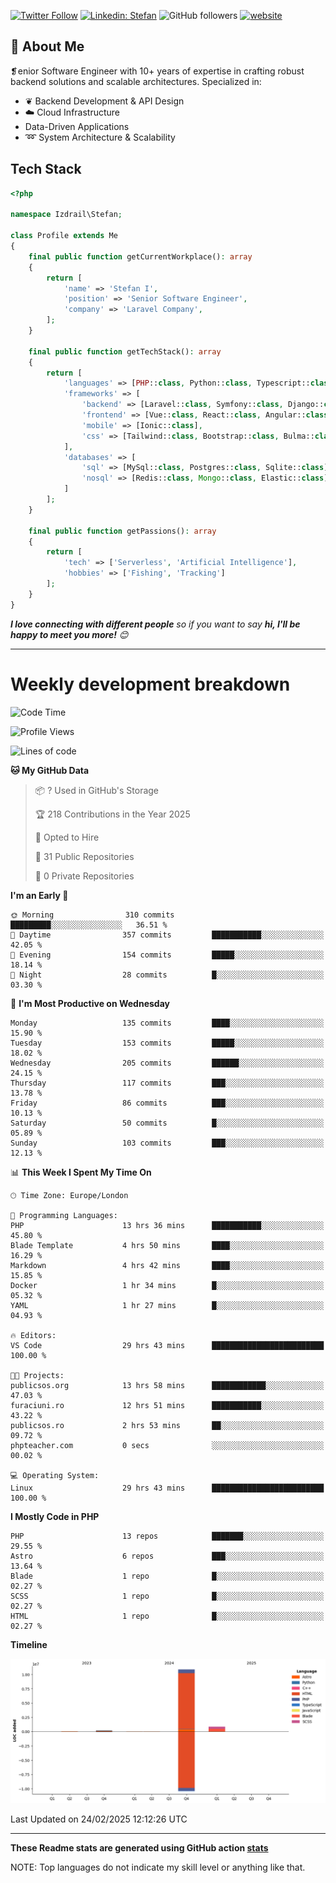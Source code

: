 [![Twitter Follow](https://img.shields.io/twitter/follow/thephpteacher?label=Follow)](https://twitter.com/intent/follow?screen_name=thephpteacher)
[![Linkedin: Stefan](https://img.shields.io/badge/izdrail-blue?style=flat-square&logo=Linkedin&logoColor=white&link=https://www.linkedin.com/in/izdrail/)](https://www.linkedin.com/in/izdrail/)
![GitHub followers](https://img.shields.io/github/followers/izdrail?label=Follow&style=social)
[![website](https://img.shields.io/badge/Website-46a2f1.svg?&style=flat-square&logo=Google-Chrome&logoColor=white&link=https://izdrail.com/)](https://izdrail.com/)

## 🚀 About Me
❡enior Software Engineer with 10+ years of expertise in crafting robust backend solutions and scalable architectures. 
Specialized in:

- ❦ Backend Development & API Design
- ☁️ Cloud Infrastructure
-  Data-Driven Applications
- ➿ System Architecture & Scalability

## Tech Stack

```php
<?php

namespace Izdrail\Stefan;

class Profile extends Me
{
    final public function getCurrentWorkplace(): array
    {
        return [
            'name' => 'Stefan I',
            'position' => 'Senior Software Engineer',
            'company' => 'Laravel Company',
        ];
    }
    
    final public function getTechStack(): array
    {
        return [
            'languages' => [PHP::class, Python::class, Typescript::class],
            'frameworks' => [
                'backend' => [Laravel::class, Symfony::class, Django::class, FastApi::class],
                'frontend' => [Vue::class, React::class, Angular::class],
                'mobile' => [Ionic::class],
                'css' => [Tailwind::class, Bootstrap::class, Bulma::class]
            ],
            'databases' => [
                'sql' => [MySql::class, Postgres::class, Sqlite::class],
                'nosql' => [Redis::class, Mongo::class, Elastic::class]
            ]
        ];
    }

    final public function getPassions(): array
    {
        return [
            'tech' => ['Serverless', 'Artificial Intelligence'],
            'hobbies' => ['Fishing', 'Tracking']
        ];
    }
}
```
 <em><b>I love connecting with different people</b> so if you want to say <b>hi, I'll be happy to meet you more!</b> 😊</em>


---
# Weekly development breakdown
<!--START_SECTION:waka-->
![Code Time](http://img.shields.io/badge/Code%20Time-1%2C085%20hrs%2022%20mins-blue)

![Profile Views](http://img.shields.io/badge/Profile%20Views-56-blue)

![Lines of code](https://img.shields.io/badge/From%20Hello%20World%20I%27ve%20Written-12.1%20million%20lines%20of%20code-blue)

**🐱 My GitHub Data** 

> 📦 ? Used in GitHub's Storage 
 > 
> 🏆 218 Contributions in the Year 2025
 > 
> 💼 Opted to Hire
 > 
> 📜 31 Public Repositories 
 > 
> 🔑 0 Private Repositories 
 > 
**I'm an Early 🐤** 

```text
🌞 Morning                310 commits         █████████░░░░░░░░░░░░░░░░   36.51 % 
🌆 Daytime                357 commits         ███████████░░░░░░░░░░░░░░   42.05 % 
🌃 Evening                154 commits         █████░░░░░░░░░░░░░░░░░░░░   18.14 % 
🌙 Night                  28 commits          █░░░░░░░░░░░░░░░░░░░░░░░░   03.30 % 
```
📅 **I'm Most Productive on Wednesday** 

```text
Monday                   135 commits         ████░░░░░░░░░░░░░░░░░░░░░   15.90 % 
Tuesday                  153 commits         █████░░░░░░░░░░░░░░░░░░░░   18.02 % 
Wednesday                205 commits         ██████░░░░░░░░░░░░░░░░░░░   24.15 % 
Thursday                 117 commits         ███░░░░░░░░░░░░░░░░░░░░░░   13.78 % 
Friday                   86 commits          ███░░░░░░░░░░░░░░░░░░░░░░   10.13 % 
Saturday                 50 commits          █░░░░░░░░░░░░░░░░░░░░░░░░   05.89 % 
Sunday                   103 commits         ███░░░░░░░░░░░░░░░░░░░░░░   12.13 % 
```


📊 **This Week I Spent My Time On** 

```text
🕑︎ Time Zone: Europe/London

💬 Programming Languages: 
PHP                      13 hrs 36 mins      ███████████░░░░░░░░░░░░░░   45.80 % 
Blade Template           4 hrs 50 mins       ████░░░░░░░░░░░░░░░░░░░░░   16.29 % 
Markdown                 4 hrs 42 mins       ████░░░░░░░░░░░░░░░░░░░░░   15.85 % 
Docker                   1 hr 34 mins        █░░░░░░░░░░░░░░░░░░░░░░░░   05.32 % 
YAML                     1 hr 27 mins        █░░░░░░░░░░░░░░░░░░░░░░░░   04.93 % 

🔥 Editors: 
VS Code                  29 hrs 43 mins      █████████████████████████   100.00 % 

🐱‍💻 Projects: 
publicsos.org            13 hrs 58 mins      ████████████░░░░░░░░░░░░░   47.03 % 
furaciuni.ro             12 hrs 51 mins      ███████████░░░░░░░░░░░░░░   43.22 % 
publicsos.ro             2 hrs 53 mins       ██░░░░░░░░░░░░░░░░░░░░░░░   09.72 % 
phpteacher.com           0 secs              ░░░░░░░░░░░░░░░░░░░░░░░░░   00.02 % 

💻 Operating System: 
Linux                    29 hrs 43 mins      █████████████████████████   100.00 % 
```

**I Mostly Code in PHP** 

```text
PHP                      13 repos            ███████░░░░░░░░░░░░░░░░░░   29.55 % 
Astro                    6 repos             ███░░░░░░░░░░░░░░░░░░░░░░   13.64 % 
Blade                    1 repo              █░░░░░░░░░░░░░░░░░░░░░░░░   02.27 % 
SCSS                     1 repo              █░░░░░░░░░░░░░░░░░░░░░░░░   02.27 % 
HTML                     1 repo              █░░░░░░░░░░░░░░░░░░░░░░░░   02.27 % 
```



**Timeline**

![Lines of Code chart](https://raw.githubusercontent.com/izdrail/izdrail/master/assets/bar_graph.png)


 Last Updated on 24/02/2025 12:12:26 UTC
<!--END_SECTION:waka-->

---


**These Readme stats are generated using GitHub action [stats](https://github.com/izdrail/stats)**

NOTE: Top languages do not indicate my skill level or anything like that. 
